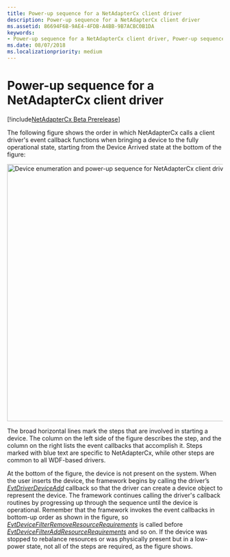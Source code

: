 ```yaml
---
title: Power-up sequence for a NetAdapterCx client driver
description: Power-up sequence for a NetAdapterCx client driver
ms.assetid: 86694F6B-9AE4-4FDB-A4BB-9B7ACBC0B1DA
keywords:
- Power-up sequence for a NetAdapterCx client driver, Power-up sequence for a NetAdapterCx client driver, Power-up sequence for a NetCx client driver
ms.date: 08/07/2018
ms.localizationpriority: medium
---
```


# Power-up sequence for a NetAdapterCx client driver

[!include[NetAdapterCx Beta Prerelease](../netcx-beta-prerelease.md)]

The following figure shows the order in which NetAdapterCx calls a client driver's event callback functions when bringing a device to the fully operational state, starting from the Device Arrived state at the bottom of the figure:

<img src="images/netadaptercx-powerup.png" alt="Device enumeration and power-up sequence for NetAdapterCx client driver" title="Device enumeration and power-up sequence for NetAdapterCx client driver" style="width: 600px;"/>

The broad horizontal lines mark the steps that are involved in starting a device. The column on the left side of the figure describes the step, and the column on the right lists the event callbacks that accomplish it. Steps marked with blue text are specific to NetAdapterCx, while other steps are common to all WDF-based drivers.

At the bottom of the figure, the device is not present on the system. When the user inserts the device, the framework begins by calling the driver’s [*EvtDriverDeviceAdd*](https://docs.microsoft.com/windows-hardware/drivers/ddi/content/wdfdriver/nc-wdfdriver-evt_wdf_driver_device_add) callback so that the driver can create a device object to represent the device. The framework continues calling the driver's callback routines by progressing up through the sequence until the device is operational. Remember that the framework invokes the event callbacks in bottom-up order as shown in the figure, so [*EvtDeviceFilterRemoveResourceRequirements*](https://docs.microsoft.com/windows-hardware/drivers/ddi/content/wdffdo/nc-wdffdo-evt_wdf_device_filter_resource_requirements) is called before [*EvtDeviceFilterAddResourceRequirements*](https://docs.microsoft.com/windows-hardware/drivers/ddi/content/wdffdo/nc-wdffdo-evt_wdf_device_filter_resource_requirements) and so on. If the device was stopped to rebalance resources or was physically present but in a low-power state, not all of the steps are required, as the figure shows.

